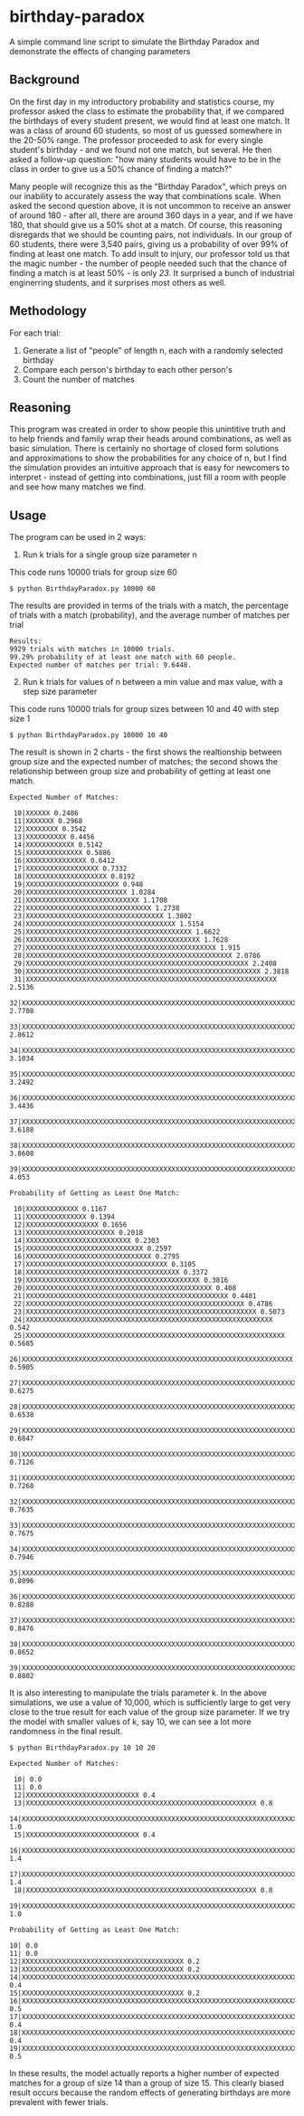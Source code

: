 # birthday-paradox
A simple command line script to simulate the Birthday Paradox and demonstrate the effects of changing parameters


## Background

On the first day in my introductory probability and statistics course, my professor asked the class to estimate the probability that, if we compared the birthdays of every student present, we would find at least one match. It was a class of around 60 students, so most of us guessed somewhere in the 20-50% range. The professor proceeded to ask for every single student's birthday - and we found not one match, but several. He then asked a follow-up question: "how many students would have to be in the class in order to give us a 50% chance of finding a match?" 

Many people will recognize this as the "Birthday Paradox", which preys on our inability to accurately assess the way that combinations scale. When asked the second question above, it is not uncommon to receive an answer of around 180 - after all, there are around 360 days in a year, and if we have 180, that should give us a 50% shot at a match. Of course, this reasoning disregards that we should be counting pairs, not individuals. In our group of 60 students, there were 3,540 pairs, giving us a probability of over 99% of finding at least one match. To add insult to injury, our professor told us that the magic number - the number of people needed such that the chance of finding a match is at least 50% - is only _23_. It surprised a bunch of industrial enginerring students, and it surprises most others as well.

## Methodology

For each trial:
1. Generate a list of "people" of length n, each with a randomly selected birthday
2. Compare each person's birthday to each other person's
3. Count the number of matches

## Reasoning

This program was created in order to show people this unintitive truth and to help friends and family wrap their heads around combinations, as well as basic simulation. There is certainly no shortage of closed form solutions and approximations to show the probabilities for any choice of n, but I find the simulation provides an intuitive approach that is easy for newcomers to interpret - instead of getting into combinations, just fill a room with people and see how many matches we find.

## Usage

The program can be used in 2 ways:

1. Run k trials for a single group size parameter n

This code runs 10000 trials for group size 60

`$ python BirthdayParadox.py 10000 60`

The results are provided in terms of the trials with a match, the percentage of trials with a match (probability), and the average number of matches per trial
```
Results: 
9929 trials with matches in 10000 trials.
99.29% probability of at least one match with 60 people.
Expected number of matches per trial: 9.6448.
```

2. Run k trials for values of n between a min value and max value, with a step size parameter

This code runs 10000 trials for group sizes between 10 and 40 with step size 1

`$ python BirthdayParadox.py 10000 10 40`

The result is shown in 2 charts - the first shows the realtionship between group size and the expected number of matches; the second shows the relationship between group size and probability of getting at least one match. 

```
Expected Number of Matches:

 10|XXXXXX 0.2486
 11|XXXXXXX 0.2968
 12|XXXXXXXX 0.3542
 13|XXXXXXXXXX 0.4456
 14|XXXXXXXXXXXX 0.5142
 15|XXXXXXXXXXXXXX 0.5886
 16|XXXXXXXXXXXXXXX 0.6412
 17|XXXXXXXXXXXXXXXXXX 0.7332
 18|XXXXXXXXXXXXXXXXXXXX 0.8192
 19|XXXXXXXXXXXXXXXXXXXXXXX 0.948
 20|XXXXXXXXXXXXXXXXXXXXXXXXX 1.0284
 21|XXXXXXXXXXXXXXXXXXXXXXXXXXXX 1.1708
 22|XXXXXXXXXXXXXXXXXXXXXXXXXXXXXXX 1.2738
 23|XXXXXXXXXXXXXXXXXXXXXXXXXXXXXXXXXX 1.3802
 24|XXXXXXXXXXXXXXXXXXXXXXXXXXXXXXXXXXXXX 1.5154
 25|XXXXXXXXXXXXXXXXXXXXXXXXXXXXXXXXXXXXXXXXX 1.6622
 26|XXXXXXXXXXXXXXXXXXXXXXXXXXXXXXXXXXXXXXXXXXX 1.7628
 27|XXXXXXXXXXXXXXXXXXXXXXXXXXXXXXXXXXXXXXXXXXXXXXX 1.915
 28|XXXXXXXXXXXXXXXXXXXXXXXXXXXXXXXXXXXXXXXXXXXXXXXXXXX 2.0786
 29|XXXXXXXXXXXXXXXXXXXXXXXXXXXXXXXXXXXXXXXXXXXXXXXXXXXXXXX 2.2408
 30|XXXXXXXXXXXXXXXXXXXXXXXXXXXXXXXXXXXXXXXXXXXXXXXXXXXXXXXXXX 2.3818
 31|XXXXXXXXXXXXXXXXXXXXXXXXXXXXXXXXXXXXXXXXXXXXXXXXXXXXXXXXXXXXXX 2.5136
 32|XXXXXXXXXXXXXXXXXXXXXXXXXXXXXXXXXXXXXXXXXXXXXXXXXXXXXXXXXXXXXXXXXXXX 2.7708
 33|XXXXXXXXXXXXXXXXXXXXXXXXXXXXXXXXXXXXXXXXXXXXXXXXXXXXXXXXXXXXXXXXXXXXXX 2.8612
 34|XXXXXXXXXXXXXXXXXXXXXXXXXXXXXXXXXXXXXXXXXXXXXXXXXXXXXXXXXXXXXXXXXXXXXXXXXXXX 3.1034
 35|XXXXXXXXXXXXXXXXXXXXXXXXXXXXXXXXXXXXXXXXXXXXXXXXXXXXXXXXXXXXXXXXXXXXXXXXXXXXXXXX 3.2492
 36|XXXXXXXXXXXXXXXXXXXXXXXXXXXXXXXXXXXXXXXXXXXXXXXXXXXXXXXXXXXXXXXXXXXXXXXXXXXXXXXXXXXX 3.4436
 37|XXXXXXXXXXXXXXXXXXXXXXXXXXXXXXXXXXXXXXXXXXXXXXXXXXXXXXXXXXXXXXXXXXXXXXXXXXXXXXXXXXXXXXXXX 3.6188
 38|XXXXXXXXXXXXXXXXXXXXXXXXXXXXXXXXXXXXXXXXXXXXXXXXXXXXXXXXXXXXXXXXXXXXXXXXXXXXXXXXXXXXXXXXXXXXXXX 3.8608
 39|XXXXXXXXXXXXXXXXXXXXXXXXXXXXXXXXXXXXXXXXXXXXXXXXXXXXXXXXXXXXXXXXXXXXXXXXXXXXXXXXXXXXXXXXXXXXXXXXXXXX 4.053
```

```
Probability of Getting as Least One Match:

 10|XXXXXXXXXXXXX 0.1167
 11|XXXXXXXXXXXXXXX 0.1394
 12|XXXXXXXXXXXXXXXXXX 0.1656
 13|XXXXXXXXXXXXXXXXXXXXXX 0.2018
 14|XXXXXXXXXXXXXXXXXXXXXXXXXX 0.2303
 15|XXXXXXXXXXXXXXXXXXXXXXXXXXXXX 0.2597
 16|XXXXXXXXXXXXXXXXXXXXXXXXXXXXXXX 0.2795
 17|XXXXXXXXXXXXXXXXXXXXXXXXXXXXXXXXXXX 0.3105
 18|XXXXXXXXXXXXXXXXXXXXXXXXXXXXXXXXXXXXXX 0.3372
 19|XXXXXXXXXXXXXXXXXXXXXXXXXXXXXXXXXXXXXXXXXXX 0.3816
 20|XXXXXXXXXXXXXXXXXXXXXXXXXXXXXXXXXXXXXXXXXXXXXX 0.408
 21|XXXXXXXXXXXXXXXXXXXXXXXXXXXXXXXXXXXXXXXXXXXXXXXXXX 0.4481
 22|XXXXXXXXXXXXXXXXXXXXXXXXXXXXXXXXXXXXXXXXXXXXXXXXXXXXXX 0.4786
 23|XXXXXXXXXXXXXXXXXXXXXXXXXXXXXXXXXXXXXXXXXXXXXXXXXXXXXXXXX 0.5073
 24|XXXXXXXXXXXXXXXXXXXXXXXXXXXXXXXXXXXXXXXXXXXXXXXXXXXXXXXXXXXXX 0.542
 25|XXXXXXXXXXXXXXXXXXXXXXXXXXXXXXXXXXXXXXXXXXXXXXXXXXXXXXXXXXXXXXXX 0.5685
 26|XXXXXXXXXXXXXXXXXXXXXXXXXXXXXXXXXXXXXXXXXXXXXXXXXXXXXXXXXXXXXXXXXXX 0.5905
 27|XXXXXXXXXXXXXXXXXXXXXXXXXXXXXXXXXXXXXXXXXXXXXXXXXXXXXXXXXXXXXXXXXXXXXXX 0.6275
 28|XXXXXXXXXXXXXXXXXXXXXXXXXXXXXXXXXXXXXXXXXXXXXXXXXXXXXXXXXXXXXXXXXXXXXXXXXX 0.6538
 29|XXXXXXXXXXXXXXXXXXXXXXXXXXXXXXXXXXXXXXXXXXXXXXXXXXXXXXXXXXXXXXXXXXXXXXXXXXXXX 0.6847
 30|XXXXXXXXXXXXXXXXXXXXXXXXXXXXXXXXXXXXXXXXXXXXXXXXXXXXXXXXXXXXXXXXXXXXXXXXXXXXXXXX 0.7126
 31|XXXXXXXXXXXXXXXXXXXXXXXXXXXXXXXXXXXXXXXXXXXXXXXXXXXXXXXXXXXXXXXXXXXXXXXXXXXXXXXXXX 0.7268
 32|XXXXXXXXXXXXXXXXXXXXXXXXXXXXXXXXXXXXXXXXXXXXXXXXXXXXXXXXXXXXXXXXXXXXXXXXXXXXXXXXXXXXXX 0.7635
 33|XXXXXXXXXXXXXXXXXXXXXXXXXXXXXXXXXXXXXXXXXXXXXXXXXXXXXXXXXXXXXXXXXXXXXXXXXXXXXXXXXXXXXXX 0.7675
 34|XXXXXXXXXXXXXXXXXXXXXXXXXXXXXXXXXXXXXXXXXXXXXXXXXXXXXXXXXXXXXXXXXXXXXXXXXXXXXXXXXXXXXXXXXX 0.7946
 35|XXXXXXXXXXXXXXXXXXXXXXXXXXXXXXXXXXXXXXXXXXXXXXXXXXXXXXXXXXXXXXXXXXXXXXXXXXXXXXXXXXXXXXXXXXX 0.8096
 36|XXXXXXXXXXXXXXXXXXXXXXXXXXXXXXXXXXXXXXXXXXXXXXXXXXXXXXXXXXXXXXXXXXXXXXXXXXXXXXXXXXXXXXXXXXXXXX 0.8288
 37|XXXXXXXXXXXXXXXXXXXXXXXXXXXXXXXXXXXXXXXXXXXXXXXXXXXXXXXXXXXXXXXXXXXXXXXXXXXXXXXXXXXXXXXXXXXXXXXX 0.8476
 38|XXXXXXXXXXXXXXXXXXXXXXXXXXXXXXXXXXXXXXXXXXXXXXXXXXXXXXXXXXXXXXXXXXXXXXXXXXXXXXXXXXXXXXXXXXXXXXXXXX 0.8652
 39|XXXXXXXXXXXXXXXXXXXXXXXXXXXXXXXXXXXXXXXXXXXXXXXXXXXXXXXXXXXXXXXXXXXXXXXXXXXXXXXXXXXXXXXXXXXXXXXXXXXX 0.8802
 ```


It is also interesting to manipulate the trials parameter k. In the above simulations, we use a value of 10,000, which is sufficiently large to get very close to the true result for each value of the group size parameter. If we try the model with smaller values of k, say 10, we can see a lot more randomness in the final result.

`$ python BirthdayParadox.py 10 10 20`

```
Expected Number of Matches:

 10| 0.0
 11| 0.0
 12|XXXXXXXXXXXXXXXXXXXXXXXXXXXX 0.4
 13|XXXXXXXXXXXXXXXXXXXXXXXXXXXXXXXXXXXXXXXXXXXXXXXXXXXXXXXXX 0.8
 14|XXXXXXXXXXXXXXXXXXXXXXXXXXXXXXXXXXXXXXXXXXXXXXXXXXXXXXXXXXXXXXXXXXXXXXX 1.0
 15|XXXXXXXXXXXXXXXXXXXXXXXXXXXX 0.4
 16|XXXXXXXXXXXXXXXXXXXXXXXXXXXXXXXXXXXXXXXXXXXXXXXXXXXXXXXXXXXXXXXXXXXXXXXXXXXXXXXXXXXXXXXXXXXXXXXXXXXX 1.4
 17|XXXXXXXXXXXXXXXXXXXXXXXXXXXXXXXXXXXXXXXXXXXXXXXXXXXXXXXXXXXXXXXXXXXXXXXXXXXXXXXXXXXXXXXXXXXXXXXXXXXX 1.4
 18|XXXXXXXXXXXXXXXXXXXXXXXXXXXXXXXXXXXXXXXXXXXXXXXXXXXXXXXXX 0.8
 19|XXXXXXXXXXXXXXXXXXXXXXXXXXXXXXXXXXXXXXXXXXXXXXXXXXXXXXXXXXXXXXXXXXXXXXX 1.0
 ```
 
 ```
 Probability of Getting as Least One Match:

 10| 0.0
 11| 0.0
 12|XXXXXXXXXXXXXXXXXXXXXXXXXXXXXXXXXXXXXXXX 0.2
 13|XXXXXXXXXXXXXXXXXXXXXXXXXXXXXXXXXXXXXXXX 0.2
 14|XXXXXXXXXXXXXXXXXXXXXXXXXXXXXXXXXXXXXXXXXXXXXXXXXXXXXXXXXXXXXXXXXXXXXXXXXXXXXXXX 0.4
 15|XXXXXXXXXXXXXXXXXXXXXXXXXXXXXXXXXXXXXXXX 0.2
 16|XXXXXXXXXXXXXXXXXXXXXXXXXXXXXXXXXXXXXXXXXXXXXXXXXXXXXXXXXXXXXXXXXXXXXXXXXXXXXXXXXXXXXXXXXXXXXXXXXXXX 0.5
 17|XXXXXXXXXXXXXXXXXXXXXXXXXXXXXXXXXXXXXXXXXXXXXXXXXXXXXXXXXXXXXXXXXXXXXXXXXXXXXXXX 0.4
 18|XXXXXXXXXXXXXXXXXXXXXXXXXXXXXXXXXXXXXXXXXXXXXXXXXXXXXXXXXXXXXXXXXXXXXXXXXXXXXXXX 0.4
 19|XXXXXXXXXXXXXXXXXXXXXXXXXXXXXXXXXXXXXXXXXXXXXXXXXXXXXXXXXXXXXXXXXXXXXXXXXXXXXXXXXXXXXXXXXXXXXXXXXXXX 0.5
 ```
 
In these results, the model actually reports a higher number of expected matches for a group of size 14 than a group of size 15. This clearly biased result occurs because the random effects of generating birthdays are more prevalent with fewer trials. 
